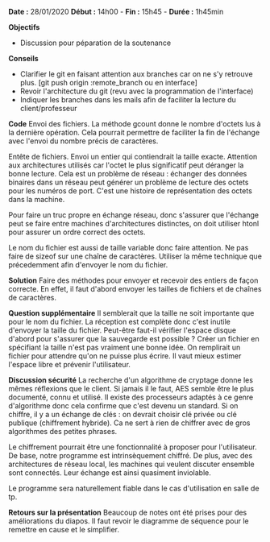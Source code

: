 **Date :** 28/01/2020
**Début :** 14h00 - **Fin :** 15h45 - **Durée :** 1h45min 

**Objectifs**
- Discussion pour péparation de la soutenance

**Conseils**
- Clarifier le git en faisant attention aux branches car on ne s'y retrouve plus.
[git push origin :remote_branch ou en interface]
- Revoir l'architecture du git (revu avec la programmation de l'interface)
- Indiquer les branches dans les mails afin de faciliter la lecture du client/professeur

**Code**
Envoi des fichiers.
La méthode gcount donne le nombre d'octets lus à la dernière opération.
Cela pourrait permettre de faciliter la fin de l'échange avec l'envoi du nombre
précis de caractères.

Entête de fichiers.
Envoi un entier qui contiendrait la taille exacte.
Attention aux architectures utilisés car l'octet le plus significatif peut déranger
la bonne lecture.
Cela est un problème de réseau :
échanger des données binaires dans un réseau peut générer un problème
de lecture des octets pour les numéros de port.
C'est une histoire de représentation des octets dans la machine.

Pour faire un truc propre en échange réseau, donc s'assurer que l'échange peut se
faire entre machines d'architectures distinctes, on doit utiliser htonl pour assurer
un ordre correct des octets.

Le nom du fichier est aussi de taille variable donc faire attention.
Ne pas faire de sizeof sur une chaîne de caractères.
Utiliser la même technique que précedemment afin d'envoyer le nom du fichier.

**Solution**
Faire des méthodes pour envoyer et recevoir des entiers de façon correcte.
En effet, il faut d'abord envoyer les tailles de fichiers et de chaînes de caractères.

**Question supplémentaire**
Il semblerait que la taille ne soit importante que pour le nom du fichier.
La réception est complète donc c'est inutile d'envoyer la taille du fichier.
Peut-être faut-il vérifier l'espace disque d'abord pour s'assurer que la
sauvegarde est possible ?
Créer un fichier en spécifiant la taille n'est pas vraiment une bonne idée.
On remplirait un fichier pour attendre qu'on ne puisse plus écrire.
Il vaut mieux estimer l'espace libre et prévenir l'utilisateur.

**Discussion sécurité**
La recherche d'un algorithme de cryptage donne les mêmes réflexions que le client.
Si jamais il le faut, AES semble être le plus documenté, connu et utilisé.
Il existe des processeurs adaptés à ce genre d'algorithme donc cela confirme
que c'est devenu un standard.
Si on chiffre, il y a un échange de clés : on devrait choisir clé privée ou clé
publique (chiffrement hybride).
Ca ne sert à rien de chiffrer avec de gros algorithmes des petites phrases.

Le chiffrement pourrait être une fonctionnalité à proposer pour l'utilisateur.
De base, notre programme est intrinsèquement chiffré.
De plus, avec des architectures de réseau local, les machines qui veulent
discuter ensemble sont connectés. Leur échange est ainsi quasiment inviolable.

Le programme sera naturellement fiable dans le cas d'utilisation en salle de tp.

**Retours sur la présentation**
Beaucoup de notes ont été prises pour des améliorations du diapos.
Il faut revoir le diagramme de séquence pour le remettre en cause et le simplifier.